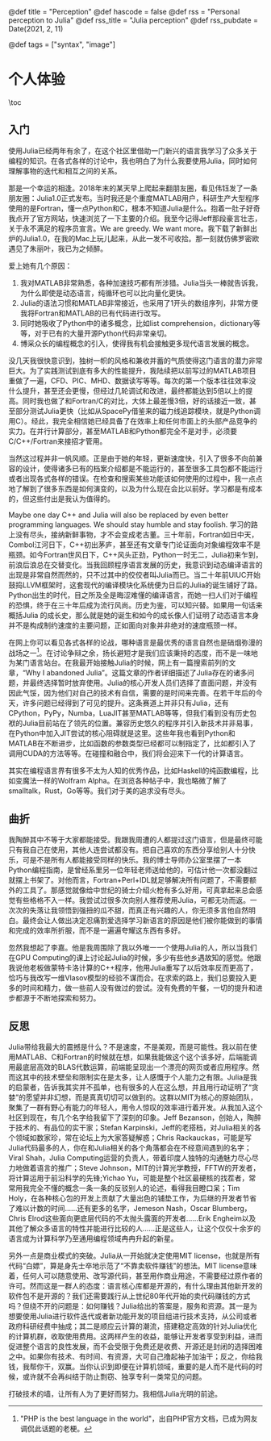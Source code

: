 @def title = "Perception"
@def hascode = false
@def rss = "Personal perception to Julia"
@def rss_title = "Julia perception"
@def rss_pubdate = Date(2021, 2, 11)

@def tags = ["syntax", "image"]

# 个人体验

\toc

## 入门

使用Julia已经两年有余了，在这个社区里借助一门新兴的语言我学习了众多关于编程的知识。在各式各样的讨论中，我也明白了为什么我要使用Julia，同时如何理解事物的迭代和相互之间的关系。

那是一个幸运的相逢。2018年末的某天早上爬起来翻朋友圈，看见伟钰发了一条朋友圈：Julia1.0正式发布。当时我还是个重度MATLAB用户，科研生产大型程序使用的是Fortran，懂一点Python和C，根本不知道Julia是什么。抱着一肚子好奇我点开了官方网站，快速浏览了一下主要的介绍。我至今记得Jeff那段豪言壮志，关于永不满足的程序员宣言。We are greedy. We want more。我下载了新鲜出炉的Julia1.0，在我的Mac上玩儿起来，从此一发不可收拾。那一刻就仿佛罗密欧遇见了朱丽叶，我已为之倾醉。

爱上她有几个原因：
1. 我对MATLAB非常熟悉，各种加速技巧都有所涉猎。Julia当头一棒就告诉我，为什么即使是动态语言，纯循环也可以比向量化更快。
2. Julia的语法习惯和MATLAB非常接近，也采用了1开头的数组序列，非常方便我将Fortran和MATLAB的已有代码进行改写。
3. 同时她吸收了Python中的诸多概念，比如list comprehension，dictionary等等，对于已有的大量开源Python代码非常亲切。
4. 博采众长的编程概念的引入，使得我有机会接触更多现代语言发展的概念。

没几天我很快意识到，独树一帜的风格和兼收并蓄的气质使得这门语言的潜力非常巨大。为了实践测试到底有多大的性能提升，我陆续把以前写过的MATLAB项目重做了一遍，CFD、PIC、MHD、数据读写等等。每次的第一个版本往往效率没什么提升，甚至还会更慢，但经过几轮调试和改进，最终都能达到5倍以上的提高。同时我也做了和Fortran/C的对比，大体上最差慢3倍，好的话接近一致，甚至部分测试Julia更快（比如从SpacePy借鉴来的磁力线追踪模块，就是Python调用C）。经此，我完全相信她已经具备了在效率上和任何市面上的头部产品竞争的实力。在并行计算部分，甚至MATLAB和Python都完全不是对手，必须要C/C++/Fortran来接招才管用。

当然这过程并非一帆风顺。正是由于她的年轻，更新速度快，引入了很多不向前兼容的设计，使得诸多已有的档案介绍都是不能运行的，甚至很多工具包都不能运行或者出现各式各样的错误。在检查和搜索某些功能该如何使用的过程中，我一点点地了解到了很多东西是如何演变的，以及为什么现在会比以前好。学习都是有成本的，但这些付出是我认为值得的。

Maybe one day C++ and Julia will also be replaced by even better programming languages. We should stay humble and stay foolish. 学习的路上没有尽头，接纳新鲜事物，才不会变成老古董。三十年前，Fortran如日中天，Combol江河日下，C++初出茅庐，甚至还有文章专门论证面向对象编程效率不是瓶颈。如今Fortran世风日下，C++风头正劲，Python一时无二，Julia初来乍到，前浪后浪总在交替变化。当我回顾程序语言发展的历史，我意识到动态编译语言的出现是非常自然而然的，只不过其中的佼佼者叫Julia而已。当二十年前UIUC开始鼓捣LLVM框架时，这套现代的编译模块化系统便为日后的Julia的诞生铺好了路。Python出生的时代，目之所及全是晦涩难懂的编译语言，而她一扫人们对于编程的恐惧，终于在三十年后成为流行风尚。历史为鉴，可以知兴替。如果用一句话来概括Julia
的成长史，那么就是她的诞生和如今的成长像人们证明了动态语言本身并不是构成制约速度的主要问题，正如面向对象并非绝对的速度瓶颈一样。

在网上你可以看见各式各样的论战，哪种语言是最优秀的语言自然也是硝烟弥漫的战场之一[^1]。在讨论争辩之余，扬长避短才是我们应该秉持的态度，而不是一味地为某门语言站台。在我最开始接触Julia的时候，网上有一篇搜索前列的文章，“Why I abandoned Julia”。这篇文章的作者详细描述了Julia存在的诸多问题，并最终选择暂时放弃使用。Julia的核心开发人员们选择了直面问题，并没有因此气馁，因为他们对自己的技术有自信，需要的是时间来完善。在若干年后的今天，许多问题已经得到了可见的提升。这条赛道上并非只有Julia，还有CPython，PyPy，Numba，LuaJIT甚至MATLAB等等，但我们看到没有历史包袱的Julia目前站在了领先的位置。兼容历史悠久的程序并引入新技术并非易事，在Python中加入JIT尝试的核心阻碍就是这里。这些年我也看到Python和MATLAB在不断进步，比如函数的参数类型已经都可以制指定了，比如都引入了调用CUDA的方法等等。在碰撞和融合中，我们将会迎来下一代的计算语言。

其实在编程语言界有很多不太为人知的优秀作品，比如Haskell的纯函数编程，比如变魔法一样的Wolfram Alpha。在浏览各种帖子中，我也略微了解了smalltalk，Rust，Go等等。我们对于美的追求没有尽头。

## 曲折

我陶醉其中不等于大家都能接受。我跟我周遭的人都提过这门语言，但是最终可能只有我自己在使用，其他人连尝试都没有。把自己喜欢的东西分享给别人十分快乐，可是不是所有人都能接受同样的快乐。我的博士导师办公室里摆了一本Python编程指南，是曾经系里另一位年轻老师送给他的，可估计他一次都没翻过就摆上书架了。对他而言，Fortran+Perl+IDL就足够解决所有问题了，不需要额外的工具了。那感觉就像给中世纪的骑士介绍火枪有多么好用，可真拿起来总会感觉有些格格不入一样。我尝试过很多次向别人推荐使用Julia，可都无功而返。一次次的失落让我领悟到强扭的瓜不甜，而真正有兴趣的人，你无须多言他自然明白。最终会让人做出决定忍痛割爱选择学习新语言的原因是他们被你能做到的事情和完成的效率所折服，而不是一遍遍夸耀这东西有多好。

忽然我想起了李嘉。他是我周围除了我以外唯一一个使用Julia的人，所以当我们在GPU Computing的课上讨论起Julia的时候，多少有些他乡遇故知的感觉。他跟我说他老板做蒙特卡洛计算的C++程序，他用Julia重写了以后效率反而更高了，恰巧与我改写一维Vlasov模型的经验不谋而合。在求索的路上，我们总要投入更多的时间和精力，做一些前人没有做过的尝试。没有免费的午餐，一切的提升和进步都源于不断地探索和努力。

## 反思

Julia带给我最大的震撼是什么？不是速度，不是美观，而是可能性。我以前在使用MATLAB、C和Fortran的时候就在想，如果我能做这个这个该多好，后端能调用最底层高效的BLAS代数运算，前端能呈现出一个漂亮的网页或者应用程序。然而这其中的技术壁垒和限制实在是太多，让人感慨于个人能力之有限。Julia是我的启蒙者，告诉我其实并不孤单，也有很多的人在这么想，并且用行动证明了“贪婪”的愿望并非幻想，而是真真切切可以做到的。这群以MIT为核心的原始团队，聚集了一群有野心有能力的年轻人，用令人惊叹的效率进行着开发。从我加入这个社区到现在，有几个名字给我留下了深刻的印象。Jeff Bezanson，创始人，陶醉于技术的、有品位的实干家；Stefan Karpinski，Jeff的老搭档，对Julia相关的各个领域如数家珍，常在论坛上为大家答疑解惑；Chris Rackauckas，可能是写Julia代码最多的人，你在和Julia相关的各个角落都会在不经意间遇到的名字；Viral Shah，Julia Computing运营的负责人，带着印度人独特的沟通魅力尽心尽力地做着语言的推广；Steve Johnson，MIT的计算光学教授，FFTW的开发者，将计算运用于前沿科学的先锋;Yichao Yu，可能是整个社区最硬核的找茬者，常常用我完全不懂的概念一条一条的反驳别人的论述，看得我目瞪口呆；Tim Holy，在各种核心包的开发上贡献了大量出色的铺垫工作，为后继的开发者节省了难以计数的时间......还有更多的名字，Jemeson Nash，Oscar Blumberg，Chris Elrod这些面向更底层代码的不太抛头露面的开发者......Erik Engheim以及其他了解众多语言的特性并能进行比较的人......正是这些人，让这个仅仅十余岁的语言成为计算科学乃至通用编程领域冉冉升起的新星。

另外一点是商业模式的突破。Julia从一开始就决定使用MIT license，也就是所有代码“白嫖”，算是身先士卒地示范了“不靠卖软件赚钱”的想法。MIT license意味着，任何人可以随意使用、改写源代码，甚至用作商业用途，不需要经过原作者的许可。然而这是一群人的态度：语言核心库都是开源的，有什么理由其他新开发的软件包不是开源的？我们还需要践行从上世纪80年代开始的卖代码赚钱的方式吗？但绕不开的问题是：如何赚钱？Julia给出的答案是，服务和资源。其一是为想要使用Julia进行软件迭代或者新功能开发的项目组进行技术支持，从公司或者政府科研经费中抽成；其二是顺应云计算的潮流，搭建稳定高效的针对Julia优化的计算机群，收取使用费用。这两样产生的收益，能够让开发者享受到利益，进而促进整个语言的良性发展，而不会受限于免费还是收费、开源还是封闭的选择困难之中。如果你有技术、有时间、有资源，大可自己撸起袖子加油干；反之，你给我钱，我帮你干，双赢。当你认识到即便在计算机领域，重要的是人而不是代码的时候，或许就不会再纠结于防止剽窃、独享专利一类常见的问题。

打破技术的墙，让所有人为了更好而努力。我相信Julia光明的前途。

[^1]: "PHP is the best language in the world"，出自PHP官方文档，已成为网友调侃此话题的老梗。